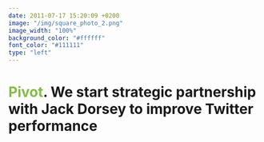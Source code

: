 ```yaml
---
date: 2011-07-17 15:20:09 +0200
image: "/img/square_photo_2.png"
image_width: "100%"
background_color: "#ffffff"
font_color: "#111111"
type: "left"
---
```

# <span style="color:#85bc49">Pivot</span>. We start strategic partnership with Jack Dorsey to improve Twitter performance

